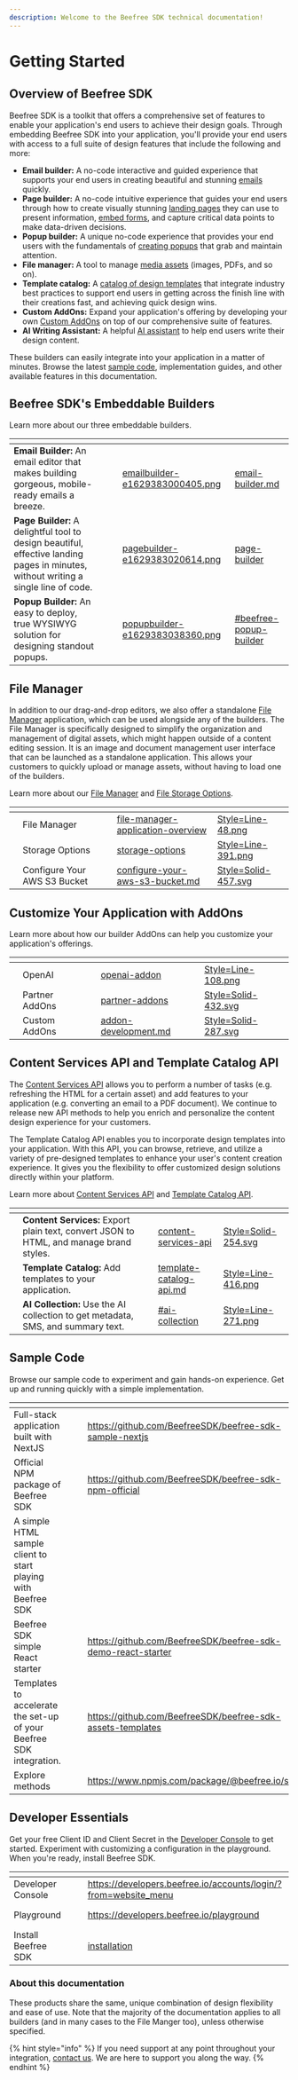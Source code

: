 ```yaml
---
description: Welcome to the Beefree SDK technical documentation!
---
```


# Getting Started

## Overview of Beefree SDK <a href="#welcome" id="welcome"></a>

Beefree SDK is a toolkit that offers a comprehensive set of features to enable your application's end users to achieve their design goals. Through embedding Beefree SDK into your application, you'll provide your end users with access to a full suite of design features that include the following and more:

* **Email builder:** A no-code interactive and guided experience that supports your end users in creating beautiful and stunning [emails](email-builder.md) quickly.
* **Page builder:** A no-code intuitive experience that guides your end users through how to create visually stunning [landing pages](page-builder/) they can use to present information, [embed forms](form-block/), and capture critical data points to make data-driven decisions.
* **Popup builder:** A unique no-code experience that provides your end users with the fundamentals of [creating popups](popup-builder/) that grab and maintain attention.
* **File manager:** A tool to manage [media assets](file-manager-application-overview/) (images, PDFs, and so on).
* **Template catalog:** A [catalog of design templates](template-catalog-api.md) that integrate industry best practices to support end users in getting across the finish line with their creations fast, and achieving quick design wins.
* **Custom AddOns:** Expand your application's offering by developing your own [Custom AddOns](addons/custom-addons/) on top of our comprehensive suite of features.
* **AI Writing Assistant:** A helpful [AI assistant](addons/partner-addons/openai-addon/) to help end users write their design content.

These builders can easily integrate into your application in a matter of minutes. Browse the latest [sample code](https://www.npmjs.com/package/@beefree.io/sdk), implementation guides, and other available features in this documentation.&#x20;

## Beefree SDK's Embeddable Builders <a href="#welcome" id="welcome"></a>

Learn more about our three embeddable builders.

<table data-view="cards"><thead><tr><th></th><th></th><th></th><th data-hidden data-card-cover data-type="files"></th><th data-hidden data-card-target data-type="content-ref"></th></tr></thead><tbody><tr><td><strong>Email Builder:</strong> An email editor that makes building gorgeous, mobile-ready emails a breeze.</td><td></td><td></td><td><a href=".gitbook/assets/emailbuilder-e1629383000405.png">emailbuilder-e1629383000405.png</a></td><td><a href="email-builder.md">email-builder.md</a></td></tr><tr><td><strong>Page Builder:</strong> A delightful tool to design beautiful, effective landing pages in minutes, without writing a single line of code.</td><td></td><td></td><td><a href=".gitbook/assets/pagebuilder-e1629383020614.png">pagebuilder-e1629383020614.png</a></td><td><a href="page-builder/">page-builder</a></td></tr><tr><td><strong>Popup Builder:</strong> An easy to deploy, true WYSIWYG solution for designing standout popups.</td><td></td><td></td><td><a href=".gitbook/assets/popupbuilder-e1629383038360.png">popupbuilder-e1629383038360.png</a></td><td><a href="./#beefree-popup-builder">#beefree-popup-builder</a></td></tr></tbody></table>

## File Manager

In addition to our drag-and-drop editors, we also offer a standalone [File Manager](file-manager-application-overview/) application, which can be used alongside any of the builders. The File Manager is specifically designed to simplify the organization and management of digital assets, which might happen outside of a content editing session. It is an image and document management user interface that can be launched as a standalone application. This allows your customers to quickly upload or manage assets, without having to load one of the builders.

Learn more about our [File Manager](file-manager-application-overview/) and [File Storage Options](server-side-options/storage-options/).

<table data-view="cards"><thead><tr><th></th><th></th><th></th><th data-hidden data-card-target data-type="content-ref"></th><th data-hidden data-card-cover data-type="files"></th></tr></thead><tbody><tr><td></td><td>File Manager</td><td></td><td><a href="file-manager-application-overview/">file-manager-application-overview</a></td><td><a href=".gitbook/assets/Style=Line-48.png">Style=Line-48.png</a></td></tr><tr><td></td><td>Storage Options</td><td></td><td><a href="server-side-options/storage-options/">storage-options</a></td><td><a href=".gitbook/assets/Style=Line-391.png">Style=Line-391.png</a></td></tr><tr><td></td><td>Configure Your AWS S3 Bucket</td><td></td><td><a href="server-side-options/storage-options/configure-your-aws-s3-bucket.md">configure-your-aws-s3-bucket.md</a></td><td><a href=".gitbook/assets/Style=Solid-457.svg">Style=Solid-457.svg</a></td></tr></tbody></table>

## Customize Your Application with AddOns <a href="#welcome" id="welcome"></a>

Learn more about how our builder AddOns can help you customize your application's offerings.

<table data-view="cards"><thead><tr><th></th><th></th><th></th><th data-hidden data-card-target data-type="content-ref"></th><th data-hidden data-card-cover data-type="files"></th></tr></thead><tbody><tr><td></td><td>OpenAI</td><td></td><td><a href="addons/partner-addons/openai-addon/">openai-addon</a></td><td><a href=".gitbook/assets/Style=Line-108.png">Style=Line-108.png</a></td></tr><tr><td></td><td>Partner AddOns</td><td></td><td><a href="addons/partner-addons/">partner-addons</a></td><td><a href=".gitbook/assets/Style=Solid-432.svg">Style=Solid-432.svg</a></td></tr><tr><td></td><td>Custom AddOns</td><td></td><td><a href="addons/custom-addons/addon-development.md">addon-development.md</a></td><td><a href=".gitbook/assets/Style=Solid-287.svg">Style=Solid-287.svg</a></td></tr></tbody></table>

## Content Services API and Template Catalog API <a href="#welcome" id="welcome"></a>

The [Content Services API](content-services-api/) allows you to perform a number of tasks (e.g. refreshing the HTML for a certain asset) and add features to your application (e.g. converting an email to a PDF document). We continue to release new API methods to help you enrich and personalize the content design experience for your customers.

The Template Catalog API enables you to incorporate design templates into your application. With this API, you can browse, retrieve, and utilize a variety of pre-designed templates to enhance your user's content creation experience. It gives you the flexibility to offer customized design solutions directly within your platform.

Learn more about [Content Services API](content-services-api/) and [Template Catalog API](template-catalog-api.md).

<table data-view="cards" data-full-width="false"><thead><tr><th></th><th></th><th></th><th data-hidden data-card-target data-type="content-ref"></th><th data-hidden data-card-cover data-type="files"></th></tr></thead><tbody><tr><td></td><td><strong>Content Services:</strong> Export plain text, convert JSON to HTML, and manage brand styles.</td><td></td><td><a href="content-services-api/">content-services-api</a></td><td><a href=".gitbook/assets/Style=Solid-254.svg">Style=Solid-254.svg</a></td></tr><tr><td></td><td><strong>Template Catalog:</strong> Add templates to your application.</td><td></td><td><a href="template-catalog-api.md">template-catalog-api.md</a></td><td><a href=".gitbook/assets/Style=Line-416.png">Style=Line-416.png</a></td></tr><tr><td></td><td><strong>AI Collection:</strong> Use the AI collection to get metadata, SMS, and summary text.</td><td></td><td><a href="content-services-api/content-services-api-reference.md#ai-collection">#ai-collection</a></td><td><a href=".gitbook/assets/Style=Line-271.png">Style=Line-271.png</a></td></tr></tbody></table>

## Sample Code <a href="#about-this-documentation" id="about-this-documentation"></a>

Browse our sample code to experiment and gain hands-on experience. Get up and running quickly with a simple implementation.

<table data-view="cards"><thead><tr><th></th><th></th><th></th><th data-hidden data-card-target data-type="content-ref"></th><th data-hidden data-card-cover data-type="files"></th></tr></thead><tbody><tr><td>Full-stack application built with NextJS</td><td></td><td></td><td><a href="https://github.com/BeefreeSDK/beefree-sdk-sample-nextjs">https://github.com/BeefreeSDK/beefree-sdk-sample-nextjs</a></td><td><a href=".gitbook/assets/Style=Solid-463.svg">Style=Solid-463.svg</a></td></tr><tr><td>Official NPM package of Beefree SDK</td><td></td><td></td><td><a href="https://github.com/BeefreeSDK/beefree-sdk-npm-official">https://github.com/BeefreeSDK/beefree-sdk-npm-official</a></td><td><a href=".gitbook/assets/Style=Solid-170.svg">Style=Solid-170.svg</a></td></tr><tr><td>A simple HTML sample client to start playing with Beefree SDK</td><td></td><td></td><td></td><td><a href=".gitbook/assets/Style=Line-308.png">Style=Line-308.png</a></td></tr><tr><td>Beefree SDK simple React starter</td><td></td><td></td><td><a href="https://github.com/BeefreeSDK/beefree-sdk-demo-react-starter">https://github.com/BeefreeSDK/beefree-sdk-demo-react-starter</a></td><td><a href=".gitbook/assets/Style=Line-89.png">Style=Line-89.png</a></td></tr><tr><td>Templates to accelerate the set-up of your Beefree SDK integration.</td><td></td><td></td><td><a href="https://github.com/BeefreeSDK/beefree-sdk-assets-templates">https://github.com/BeefreeSDK/beefree-sdk-assets-templates</a></td><td><a href=".gitbook/assets/Style=Solid-42.svg">Style=Solid-42.svg</a></td></tr><tr><td>Explore methods</td><td></td><td></td><td><a href="https://www.npmjs.com/package/@beefree.io/sdk">https://www.npmjs.com/package/@beefree.io/sdk</a></td><td><a href=".gitbook/assets/Style=Line-569.png">Style=Line-569.png</a></td></tr></tbody></table>

## Developer Essentials <a href="#about-this-documentation" id="about-this-documentation"></a>

Get your free Client ID and Client Secret in the [Developer Console](https://developers.beefree.io/accounts/login/?from=website\_menu) to get started. Experiment with customizing a configuration in the playground. When you're ready, install Beefree SDK.

<table data-view="cards"><thead><tr><th></th><th></th><th></th><th data-hidden data-card-target data-type="content-ref"></th><th data-hidden data-card-cover data-type="files"></th></tr></thead><tbody><tr><td>Developer Console</td><td></td><td></td><td><a href="https://developers.beefree.io/accounts/login/?from=website_menu">https://developers.beefree.io/accounts/login/?from=website_menu</a></td><td><a href=".gitbook/assets/Style=Solid-285.svg">Style=Solid-285.svg</a></td></tr><tr><td>Playground</td><td></td><td></td><td><a href="https://developers.beefree.io/playground">https://developers.beefree.io/playground</a></td><td><a href=".gitbook/assets/Style=Solid-244.svg">Style=Solid-244.svg</a></td></tr><tr><td>Install Beefree SDK</td><td></td><td></td><td><a href="readme/installation/">installation</a></td><td><a href=".gitbook/assets/Style=Line-551.png">Style=Line-551.png</a></td></tr></tbody></table>

### About this documentation <a href="#about-this-documentation" id="about-this-documentation"></a>

These products share the same, unique combination of design flexibility and ease of use. Note that the majority of the documentation applies to all builders (and in many cases to the File Manger too), unless otherwise specified.

{% hint style="info" %}
If you need support at any point throughout your integration, [contact us](https://devportal.beefree.io/hc/en-us/requests/new). We are here to support you along the way.
{% endhint %}
